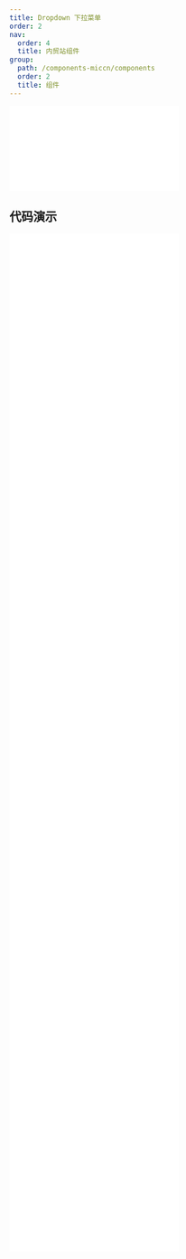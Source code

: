 ```yaml
---
title: Dropdown 下拉菜单
order: 2
nav:
  order: 4
  title: 内贸站组件
group:
  path: /components-miccn/components
  order: 2
  title: 组件
---
```


<div>
<embed src="@docs-common/dropdown/index.md"></embed>
</div>
        
## 代码演示

<Row gutter=8>

  <Col span=12>
    
  <div class="code-box"><embed src="@abiz-rc-miccn/dropdown/demo/arrow-dropdown-miccn.md"></embed></div>
          
  <div class="code-box"><embed src="@abiz-rc-miccn/dropdown/demo/context-menu-dropdown-miccn.md"></embed></div>
          
  <div class="code-box"><embed src="@abiz-rc-miccn/dropdown/demo/event-dropdown-miccn.md"></embed></div>
          
  <div class="code-box"><embed src="@abiz-rc-miccn/dropdown/demo/menu-full-dropdown-miccn.md"></embed></div>
          
  <div class="code-box"><embed src="@abiz-rc-miccn/dropdown/demo/placement-dropdown-miccn.md"></embed></div>
          
  <div class="code-box"><embed src="@abiz-rc-miccn/dropdown/demo/trigger-dropdown-miccn.md"></embed></div>
          
  </Col>
          
  <Col span=12>
    
  <div class="code-box"><embed src="@abiz-rc-miccn/dropdown/demo/basic-dropdown-miccn.md"></embed></div>
          
  <div class="code-box"><embed src="@abiz-rc-miccn/dropdown/demo/dropdown-button-dropdown-miccn.md"></embed></div>
          
  <div class="code-box"><embed src="@abiz-rc-miccn/dropdown/demo/item-dropdown-miccn.md"></embed></div>
          
  <div class="code-box"><embed src="@abiz-rc-miccn/dropdown/demo/overlay-visible-dropdown-miccn.md"></embed></div>
          
  <div class="code-box"><embed src="@abiz-rc-miccn/dropdown/demo/sub-menu-dropdown-miccn.md"></embed></div>
          
  </Col>
          
</Row>
        
<div><embed src="@docs-common/dropdown/index-api.md"></embed><div>
        